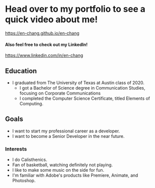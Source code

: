 # Head over to my portfolio to see a quick video about me!

https://en-chang.github.io/en-chang

#### Also feel free to check out my LinkedIn!

https://www.linkedin.com/in/en-chang

## Education

* I graduated from The University of Texas at Austin class of 2020.
  * I got a Bachelor of Science degree in Communication Studies, focusing on Corporate Communications
  * I completed the Computer Science Certificate, titled Elements of Computing.

## Goals

* I want to start my professional career as a developer.
* I want to become a Senior Developer in the near future.

### Interests

* I do Calisthenics.
* Fan of basketball, watching definitely not playing.
* I like to make some music on the side for fun.
* I'm familiar with Adobe's products like Premiere, Animate, and Photoshop.
